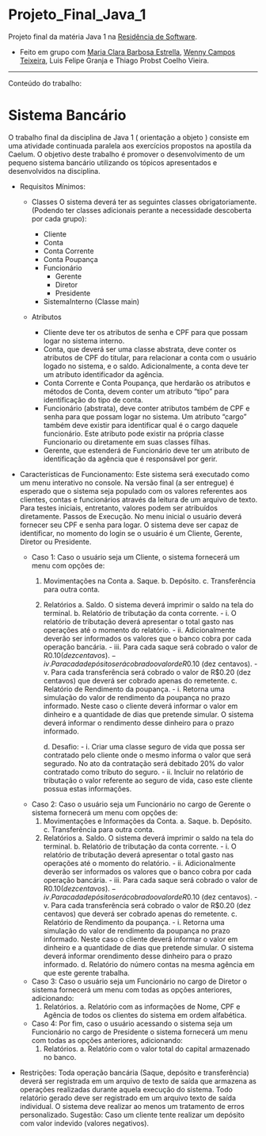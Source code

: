 # Projeto_Final_Java_1
Projeto final da matéria Java 1 na [Residência de Software](http://serratec.org/residencia-de-software/).

- Feito em grupo com [Maria Clara Barbosa Estrella](https://github.com/mariaclarabarbosa), [Wenny Campos Teixeira](https://github.com/wennycampos), Luis Felipe Granja e Thiago Probst Coelho Vieira.

---------------------------------------------------------------------------------------------------------------------------------------------
Conteúdo do trabalho:

# Sistema Bancário
O trabalho final da disciplina de Java 1 ( orientação a objeto ) consiste em uma atividade continuada paralela aos exercícios propostos na apostila da Caelum.
O objetivo deste trabalho é promover o desenvolvimento de um pequeno sistema bancário utilizando os tópicos apresentados e desenvolvidos na disciplina.

* Requisitos Mínimos:
    - Classes
    O sistema deverá ter as seguintes classes obrigatoriamente. (Podendo ter classes adicionais perante a necessidade descoberta por cada grupo):
        * Cliente
        * Conta
        * Conta Corrente
        * Conta Poupança
        * Funcionário
            * Gerente
            * Diretor
            * Presidente
        * SistemaInterno (Classe main)

    - Atributos
        * Cliente deve ter os atributos de senha e CPF para que possam logar no sistema interno.
        * Conta, que deverá ser uma classe abstrata, deve conter os atributos de CPF do titular, para relacionar a conta com o usuário logado no sistema, e o saldo. Adicionalmente, a conta deve ter um atributo identificador da agência.
        * Conta Corrente e Conta Poupança, que herdarão os atributos e métodos de Conta, devem conter um atributo “tipo” para identificação do tipo de conta.
        * Funcionário (abstrata), deve conter atributos também de CPF e senha para que possam logar no sistema. Um atributo “cargo” também deve existir para identificar qual é o cargo daquele funcionário. Este atributo pode existir na própria classe Funcionario ou diretamente em suas classes filhas.
        * Gerente, que estenderá de Funcionário deve ter um atributo de identificação da agência que é responsável por gerir. 
        
* Características de Funcionamento:
    Este sistema será executado como um menu interativo no console. Na versão final (a ser entregue) é esperado que o sistema seja populado com os valores referentes aos clientes, contas e funcionários através da leitura de um arquivo de texto. Para testes iniciais, entretanto, valores podem ser atribuídos diretamente. Passos de Execução. No menu inicial o usuário deverá fornecer seu CPF e senha para logar. O sistema deve ser capaz de identificar, no momento do login se o usuário é um Cliente, Gerente, Diretor ou Presidente.

    - Caso 1:
        Caso o usuário seja um Cliente, o sistema fornecerá um menu com opções de:
        1. Movimentações na Conta
            a. Saque.
            b. Depósito.
            c. Transferência para outra conta.
        2. Relatórios
            a. Saldo. O sistema deverá imprimir o saldo na tela do terminal.
            b. Relatório de tributação da conta corrente.
                - i. O relatório de tributação deverá apresentar o total gasto nas operações até o momento do relatório.
                - ii. Adicionalmente deverão ser informados os valores que o banco cobra por cada operação bancária.
                - iii. Para cada saque será cobrado o valor de R$0.10 (dez centavos).
                - iv. Para cada depósito será cobrado o valor de R$0.10 (dez centavos).
                - v. Para cada transferência será cobrado o valor de R$0.20 (dez centavos) que deverá ser cobrado apenas do remetente.
            c. Relatório de Rendimento da poupança.
                - i. Retorna uma simulação do valor de rendimento da poupança no prazo informado. Neste caso o cliente deverá informar o valor em dinheiro e a quantidade de dias que pretende simular. O sistema deverá informar o rendimento desse dinheiro para o prazo informado.
           
            d. Desafio:
                - i. Criar uma classe seguro de vida que possa ser contratado pelo cliente onde o mesmo informa o valor que será segurado. No ato da contratação será debitado 20% do valor contratado como tributo do seguro.
                - ii. Incluir no relatório de tributação o valor referente ao seguro de vida, caso este cliente possua estas informações.
    - Caso 2:
        Caso o usuário seja um Funcionário no cargo de Gerente o sistema fornecerá um menu com opções de:
        1. Movimentações e Informações da Conta.
            a. Saque.
            b. Depósito.
            c. Transferência para outra conta.
        2. Relatórios
            a. Saldo. O sistema deverá imprimir o saldo na tela do terminal.
            b. Relatório de tributação da conta corrente.
                - i. O relatório de tributação deverá apresentar o total gasto nas operações até o momento do relatório.
                - ii. Adicionalmente deverão ser informados os valores que o banco cobra por cada operação bancária.
                - iii. Para cada saque será cobrado o valor de R$0.10 (dez centavos).
                - iv. Para cada depósito será cobrado o valor de R$0.10 (dez centavos).
                - v. Para cada transferência será cobrado o valor de R$0.20 (dez centavos) que deverá ser cobrado apenas do remetente.
            c. Relatório de Rendimento da poupança.
                - i. Retorna uma simulação do valor de rendimento da poupança no prazo informado. Neste caso o cliente deverá informar o valor em dinheiro e a quantidade de dias que pretende simular. O sistema deverá informar orendimento desse dinheiro para o prazo informado.
            d. Relatório do número contas na mesma agência em que este gerente trabalha.
    - Caso 3:
        Caso o usuário seja um Funcionário no cargo de Diretor o sistema fornecerá um menu com todas as opções anteriores, adicionando:
        1. Relatórios.
            a. Relatório com as informações de Nome, CPF e Agência de todos os clientes do sistema em ordem alfabética.
    - Caso 4:
        Por fim, caso o usuário acessando o sistema seja um Funcionário no cargo de Presidente o sistema fornecerá um menu com todas as opções anteriores, adicionando:
        1. Relatórios.
            a. Relatório com o valor total do capital armazenado no banco.

* Restrições:
    Toda operação bancária (Saque, depósito e transferência) deverá ser registrada em um arquivo de texto de saída que armazena as operações realizadas durante aquela execução do sistema.
    Todo relatório gerado deve ser registrado em um arquivo texto de saída individual.
    O sistema deve realizar ao menos um tratamento de erros personalizado.
    Sugestão: Caso um cliente tente realizar um depósito com valor indevido (valores negativos).